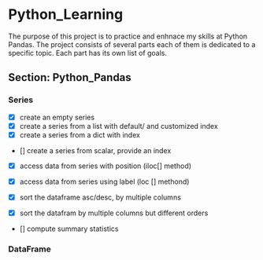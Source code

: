 
# Python_Learning

The purpose of this project is to practice and enhnace my skills at Python Pandas.
The project consists of several parts each of them is dedicated to a specific topic.
Each part has its own list of goals.

## Section: Python_Pandas
### Series
- [x] create an empty series
- [x] create a series from a list with default/ and customized index
- [x] create a series from a dict with index 
- [] create a series from scalar, provide an index
- [x] access data  from series with position (iloc[] method)
- [x] access data from series using label (loc [] methond)
- [x] sort the dataframe asc/desc, by multiple columns 
- [x] sort the datafram by multiple columns but different orders


- [] compute summary statistics


### DataFrame
